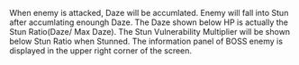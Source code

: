 When enemy is attacked, Daze will be accumlated. Enemy will fall into Stun after accumlating enoungh Daze. The Daze shown below HP is actually the Stun Ratio(Daze/ Max Daze). The Stun Vulnerability Multiplier will be shown below Stun Ratio when Stunned. The information panel of BOSS enemy is displayed in the upper right corner of the screen.<br>
